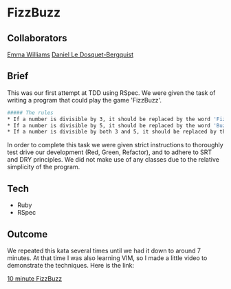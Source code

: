 FizzBuzz
========

Collaborators
----
[Emma Williams](https://github.com/Em01)
[Daniel Le Dosquet-Bergquist](https://github.com/DLDB)

Brief
----
This was our first attempt at TDD using RSpec. We were given the task of writing a program that could play the game 'FizzBuzz'.
```sh
##### The rules
* If a number is divisible by 3, it should be replaced by the word 'Fizz'
* If a number is divisible by 5, it should be replaced by the word 'Buzz'
* If a number is divisible by both 3 and 5, it should be replaced by the word 'FizzBuzz'
```
In order to complete this task we were given strict instructions to thoroughly test drive our development (Red, Green, Refactor), and to adhere to SRT and DRY principles. We did not make use of any classes due to the relative simplicity of the program. 

Tech
----
* Ruby
* RSpec

Outcome
----
We repeated this kata several times until we had it down to around 7 minutes. At that time I was also learning VIM, so I made a little video to demonstrate the techniques. Here is the link:

[10 minute FizzBuzz](https://vimeo.com/91707514)





